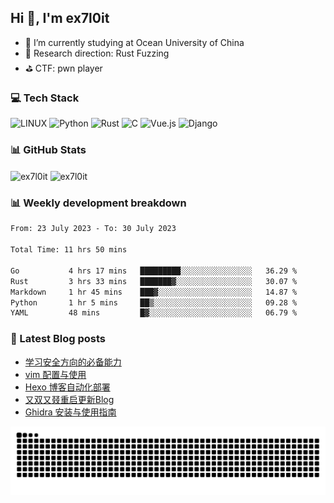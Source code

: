 ## Hi 👋, I'm ex7l0it

- 📙 I’m currently studying at Ocean University of China
- 🔭 Research direction: Rust Fuzzing
- ⛳️ CTF: pwn player

### 💻 Tech Stack
![LINUX](https://img.shields.io/badge/Linux-FCC624?style=for-the-badge&logo=linux&logoColor=black) ![Python](https://img.shields.io/badge/python-3670A0?style=for-the-badge&logo=python&logoColor=ffdd54) ![Rust](https://img.shields.io/badge/rust-%23000000.svg?style=for-the-badge&logo=rust&logoColor=white) ![C](https://img.shields.io/badge/c-%2300599C.svg?style=for-the-badge&logo=c&logoColor=white) ![Vue.js](https://img.shields.io/badge/vuejs-%2335495e.svg?style=for-the-badge&logo=vuedotjs&logoColor=%234FC08D) ![Django](https://img.shields.io/badge/django-%23092E20.svg?style=for-the-badge&logo=django&logoColor=white) 

### 📊 GitHub Stats

<p><img align="center" src="https://github-readme-stats.vercel.app/api?username=ex7l0it&show_icons=true&locale=en" alt="ex7l0it" /> 
<img align="center" src="https://github-readme-streak-stats.herokuapp.com/?user=ex7l0it&" alt="ex7l0it" /></p>

### 📊 Weekly development breakdown

<!--START_SECTION:waka-->

```txt
From: 23 July 2023 - To: 30 July 2023

Total Time: 11 hrs 50 mins

Go           4 hrs 17 mins   █████████░░░░░░░░░░░░░░░░   36.29 %
Rust         3 hrs 33 mins   ███████▓░░░░░░░░░░░░░░░░░   30.07 %
Markdown     1 hr 45 mins    ███▓░░░░░░░░░░░░░░░░░░░░░   14.87 %
Python       1 hr 5 mins     ██▒░░░░░░░░░░░░░░░░░░░░░░   09.28 %
YAML         48 mins         █▓░░░░░░░░░░░░░░░░░░░░░░░   06.79 %
```

<!--END_SECTION:waka-->

### 📃 Latest Blog posts

<!-- BLOG-POST-LIST:START -->
- [学习安全方向的必备能力](https://ex7l0it.github.io/2023/07/19/start-learning/)
- [vim 配置与使用](https://ex7l0it.github.io/2023/07/16/vim/)
- [Hexo 博客自动化部署](https://ex7l0it.github.io/2023/07/07/auto-hexo/)
- [又双又叕重启更新Blog](https://ex7l0it.github.io/2023/07/05/hello-world-again/)
- [Ghidra 安装与使用指南](https://ex7l0it.github.io/2022/10/05/Ghidra/)
<!-- BLOG-POST-LIST:END -->

<picture>
  <source media="(prefers-color-scheme: dark)" srcset="https://github.com/ex7l0it/ex7l0it/raw/output/github-contribution-grid-snake-dark.svg" />
  <source media="(prefers-color-scheme: light)" srcset="https://github.com/ex7l0it/ex7l0it/raw/output/github-contribution-grid-snake.svg" />
  <img alt="github-snake" src="https://github.com/ex7l0it/ex7l0it/raw/output/github-contribution-grid-snake.svg" />
</picture>
